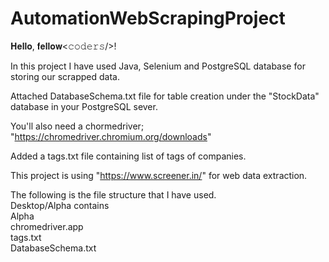 # AutomationWebScrapingProject

𝐇𝐞𝐥𝐥𝐨, 𝐟𝐞𝐥𝐥𝐨𝐰<𝚌𝚘𝚍𝚎𝚛𝚜/>!

In this project I have used Java, Selenium and PostgreSQL database for storing our scrapped data.

Attached DatabaseSchema.txt file for table creation under the "StockData" database in your PostgreSQL sever.

You'll also need a chormedriver; "https://chromedriver.chromium.org/downloads"

Added a tags.txt file containing list of tags of companies.

This project is using "https://www.screener.in/" for web data extraction.

The following is the file structure that I have used.<br/>
Desktop/Alpha contains<br/>
    Alpha			<!--main project folder--><br/>
    chromedriver.app<br/>
    tags.txt<br/>
    DatabaseSchema.txt<br/>

